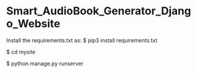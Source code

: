 # Smart_AudioBook_Generator_Django_Website
Install the requirements.txt as: $ pip3 install requirements.txt

$ cd mysite

$ python manage.py runserver

